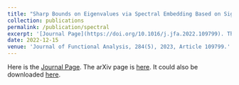 ```yaml
---
title: "Sharp Bounds on Eigenvalues via Spectral Embedding Based on Signless Laplacians"
collection: publications
permalink: /publication/spectral
excerpt: '[Journal Page](https://doi.org/10.1016/j.jfa.2022.109799). The arXiv page: [here](https://arxiv.org/abs/2111.08777).'
date: 2022-12-15
venue: 'Journal of Functional Analysis, 284(5), 2023, Article 109799.'
---
```


Here is the [Journal Page](https://doi.org/10.1016/j.jfa.2022.109799). The arXiv page is [here](https://arxiv.org/abs/2111.08777).
It could also be downloaded [here](http://zf-wei.github.io/files/Spectral.pdf).
